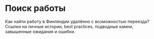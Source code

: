 # Поиск работы

Как найти работу в Финляндии удалённо с возможностью переезда? Ссылки на личные истории, best practices, подводные камни, завышенные ожидания и ошибки.
